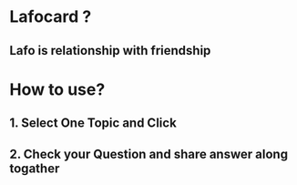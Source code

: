 # Lafocard ? 
## Lafo is  relationship with friendship

# How to use?
## 1. Select One Topic and Click
## 2. Check your Question and share answer along togather
